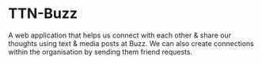 # TTN-Buzz
A web application that helps us connect with each other &amp; share our thoughts using text &amp; media posts at Buzz. We can also create connections within the organisation by sending them friend requests.
